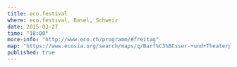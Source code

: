 ```yaml
---
title: eco.festival
where: eco.festival, Basel, Schweiz
date: 2015-03-27
time: "18:00"
more-info: "http://www.eco.ch/programm/#freitag"
map: "https://www.ecosia.org/search/maps/q/Barf%C3%BCsser-+und+Theaterplatz+Basel"
published: true
---
```

